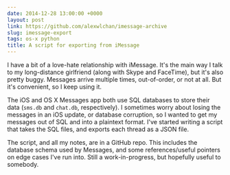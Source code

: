 ```yaml
---
date: 2014-12-28 13:00:00 +0000
layout: post
link: https://github.com/alexwlchan/imessage-archive
slug: imessage-export
tags: os-x python
title: A script for exporting from iMessage
---
```


I have a bit of a love-hate relationship with iMessage. It's the main way I talk to my long-distance girlfriend (along with Skype and FaceTime), but it's also pretty buggy. Messages arrive multiple times, out-of-order, or not at all. But it's convenient, so I keep using it.

The iOS and OS X Messages app both use SQL databases to store their data (`sms.db` and `chat.db`, respectively). I sometimes worry about losing the messages in an iOS update, or database corruption, so I wanted to get my messages out of SQL and into a plaintext format. I've started writing a script that takes the SQL files, and exports each thread as a JSON file.

The script, and all my notes, are in a GitHub repo. This includes the database schema used by Messages, and some references/useful pointers on edge cases I've run into. Still a work-in-progress, but hopefully useful to somebody.
